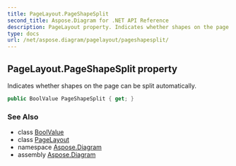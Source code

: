 ```yaml
---
title: PageLayout.PageShapeSplit
second_title: Aspose.Diagram for .NET API Reference
description: PageLayout property. Indicates whether shapes on the page can be split automatically
type: docs
url: /net/aspose.diagram/pagelayout/pageshapesplit/
---
```

## PageLayout.PageShapeSplit property

Indicates whether shapes on the page can be split automatically.

```csharp
public BoolValue PageShapeSplit { get; }
```

### See Also

* class [BoolValue](../../boolvalue/)
* class [PageLayout](../)
* namespace [Aspose.Diagram](../../pagelayout/)
* assembly [Aspose.Diagram](../../../)


